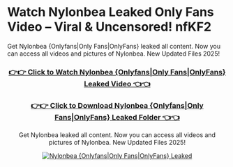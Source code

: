 # Watch Nylonbea Leaked Only Fans Video – Viral & Uncensored! nfKF2

Get Nylonbea {Onlyfans|Only Fans|OnlyFans} leaked all content. Now you can access all videos and pictures of Nylonbea. New Updated Files 2025!  
<div align="center">
  
### [👉👉 Click to Watch Nylonbea {Onlyfans|Only Fans|OnlyFans} Leaked Video 👈👈](https://links2leaks.com/nylonbea)  
### [👉👉 Click to Download Nylonbea {Onlyfans|Only Fans|OnlyFans} Leaked Folder 👈👈](https://links2leaks.com/nylonbea)  

Get Nylonbea leaked all content. Now you can access all videos and pictures of Nylonbea. New Updated Files 2025!  

[![Nylonbea {Onlyfans|Only Fans|OnlyFans} Leaked](https://i.ibb.co/93hzkbrt/l2l.gif)](https://links2leaks.com/nylonbea)  

</div>
